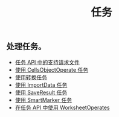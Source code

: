 ﻿---
title: 任务
second_title: Documen
type: docs
url: /zh/tasks/
aliases: [/working-with-tasks/]
keywords: REST API, task, spreadsheets, exce
description: Cells.Cloud API 为 Excel 操作：使用任务操作 excel
weight: 100
kwords: Excel, Office 云, REST API, 电子表格, PDF, CSV, Json, Markdown, 任务
---
## 处理任务。


- [任务 API 中的支持请求文件](/cells/zh/support-request-file-in-task-api/)
- [使用 CellsObjectOperate 任务](/cells/zh/working-with-cellsobjectoperate-task/)
- [使用转换任务](/cells/zh/working-with-convert-task/)
- [使用 ImportData 任务](/cells/zh/working-with-importdata-task/)
- [使用 SaveResult 任务](/cells/zh/working-with-saveresult-task/)
- [使用 SmartMarker 任务](/cells/zh/working-with-smartmarker-task/)
- [在任务 API 中使用 WorksheetOperates](/cells/zh/working-with-worksheetoperates-in-task-api/)
